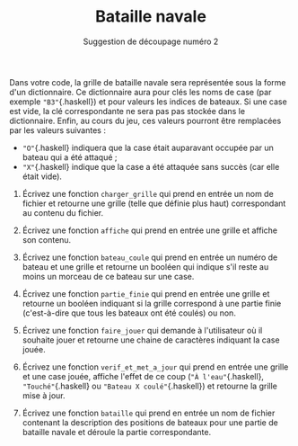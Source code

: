﻿---
title : Bataille navale
subtitle: Suggestion de découpage numéro 2
language: fr
rights: Creative Commons CC BY-NC-SA
---


Dans votre code, la grille de bataille navale sera représentée sous la forme
d'un dictionnaire. Ce dictionnaire aura pour clés les noms de case (par exemple
`"B3"`{.haskell}) et pour valeurs les indices de bateaux. Si une case est vide, la clé
correspondante ne sera pas pas stockée dans le dictionnaire. Enfin, au cours du
jeu, ces valeurs pourront être remplacées par les valeurs suivantes :

- `"O"`{.haskell} indiquera que la case était auparavant occupée par un bateau qui a été
attaqué ;
- `"X"`{.haskell} indique que la case a été attaquée sans succès (car elle était vide).

1. Écrivez une fonction `charger_grille` qui prend en entrée un nom de fichier
et retourne une grille (telle que définie plus haut) correspondant au contenu
du fichier.

2. Écrivez une fonction `affiche` qui prend en entrée une grille et
affiche son contenu.

3. Écrivez une fonction `bateau_coule` qui prend en entrée un numéro de bateau
et une grille et retourne un booléen qui indique s'il reste au moins un morceau
de ce bateau sur une case.

4. Écrivez une fonction `partie_finie` qui prend en entrée une grille et
retourne un booléen indiquant si la grille
correspond à une partie finie (c'est-à-dire que tous les bateaux ont été coulés)
ou non.

5. Écrivez une fonction `faire_jouer` qui demande à l'utilisateur où il
souhaite jouer et retourne une chaine de caractères indiquant la case jouée.

6. Écrivez une fonction `verif_et_met_a_jour` qui prend en entrée une grille
et une case jouée, affiche l'effet de
ce coup (`"À l'eau"`{.haskell}, `"Touché"`{.haskell} ou
`"Bateau X coulé"`{.haskell}) et retourne la grille
mise à jour.

7. Écrivez une fonction `bataille` qui prend en entrée un nom de fichier
contenant la description des positions de bateaux pour une partie de bataille
navale et déroule la partie correspondante.
